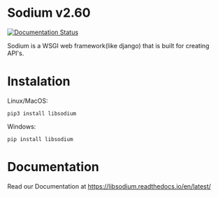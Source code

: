 # Sodium v2.60
[![Documentation Status](https://readthedocs.org/projects/libsodium/badge/?version=latest)](https://libsodium.readthedocs.io/en/latest/?badge=latest)


Sodium is a WSGI web framework(like django) that is built for creating API's.
# Instalation
Linux/MacOS:
```
pip3 install libsodium
```
Windows:
```
pip install libsodium
```

# Documentation
Read our Documentation at <a>https://libsodium.readthedocs.io/en/latest/</a>
